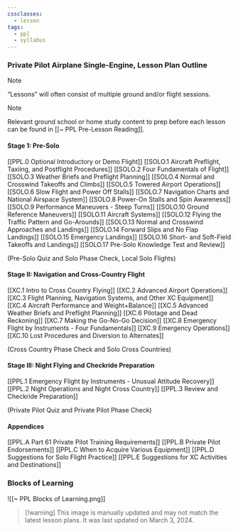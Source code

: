 ```yaml
---
cssclasses:
  - lesson
tags:
  - ppl
  - syllabus
---
```

### Private Pilot Airplane Single-Engine, Lesson Plan Outline
> [!note]
> “Lessons” will often consist of multiple ground and/or flight sessions.

> [!note]
> Relevant ground school or home study content to prep before each lesson can be found in [[~ PPL Pre-Lesson Reading]].

#### Stage 1: Pre-Solo
[[PPL.0 Optional Introductory or Demo Flight]]
[[SOLO.1 Aircraft Preflight, Taxiing, and Postflight Procedures]]
[[SOLO.2 Four Fundamentals of Flight]]
[[SOLO.3 Weather Briefs and Preflight Planning]]
[[SOLO.4 Normal and Crosswind Takeoffs and Climbs]]
[[SOLO.5 Towered Airport Operations]]
[[SOLO.6 Slow Flight and Power Off Stalls]]
[[SOLO.7 Navigation Charts and National Airspace System]]
[[SOLO.8 Power-On Stalls and Spin Awareness]]
[[SOLO.9 Performance Maneuvers - Steep Turns]]
[[SOLO.10 Ground Reference Maneuvers]]
[[SOLO.11 Aircraft Systems]]
[[SOLO.12 Flying the Traffic Pattern and Go-Arounds]]
[[SOLO.13 Normal and Crosswind Approaches and Landings]]
[[SOLO.14 Forward Slips and No Flap Landings]]
[[SOLO.15 Emergency Landings]]
[[SOLO.16 Short- and Soft-Field Takeoffs and Landings]]
[[SOLO.17 Pre-Solo Knowledge Test and Review]]

(Pre-Solo Quiz and Solo Phase Check, Local Solo Flights)

#### Stage II: Navigation and Cross-Country Flight
[[XC.1 Intro to Cross Country Flying]]
[[XC.2 Advanced Airport Operations]]
[[XC.3 Flight Planning, Navigation Systems, and Other XC Equipment]]
[[XC.4 Aircraft Performance and Weight+Balance]]
[[XC.5 Advanced Weather Briefs and Preflight Planning]]
[[XC.6 Pilotage and Dead Reckoning]]
[[XC.7 Making the Go-No-Go Decision]]
[[XC.8 Emergency Flight by Instruments - Four Fundamentals]]
[[XC.9 Emergency Operations]]
[[XC.10 Lost Procedures and Diversion to Alternates]]

(Cross Country Phase Check and Solo Cross Countries)

#### Stage III: Night Flying and Checkride Preparation
[[PPL.1 Emergency Flight by Instruments - Unusual Attitude Recovery]]
[[PPL.2 Night Operations and Night Cross Country]]
[[PPL.3 Review and Checkride Preparation]]

(Private Pilot Quiz and Private Pilot Phase Check)

#### Appendices
[[PPL.A Part 61 Private Pilot Training Requirements]]
[[PPL.B Private Pilot Endorsements]]
[[PPL.C When to Acquire Various Equipment]]
[[PPL.D Suggestions for Solo Flight Practice]]
[[PPL.E Suggestions for XC Activities and Destinations]]

### Blocks of Learning
![[~ PPL Blocks of Learning.png]]
> [!warning] This image is manually updated and may not match the latest lesson plans. It was last updated on March 3, 2024.
